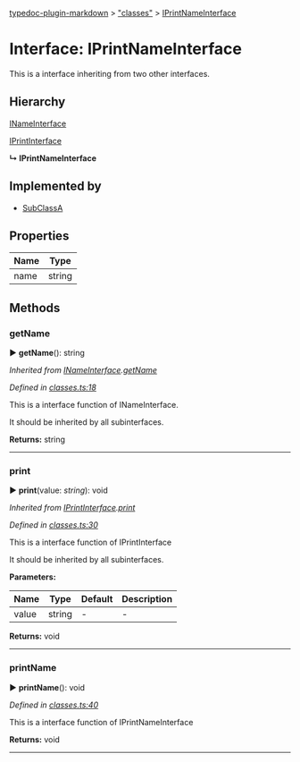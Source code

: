 [typedoc-plugin-markdown](../index.md) > ["classes"](../modules/_classes_.md) > [IPrintNameInterface](../interfaces/_classes_.iprintnameinterface.md)



# Interface: IPrintNameInterface


This is a interface inheriting from two other interfaces.

## Hierarchy


 [INameInterface](_classes_.inameinterface.md)




 [IPrintInterface](_classes_.iprintinterface.md)

**↳ IPrintNameInterface**







## Implemented by

* [SubClassA](../classes/_classes_.subclassa.md)


## Properties

| Name  | Type                
| ------ | ------------------- 
| name | string


## Methods
<a id="getname"></a>

###  getName

► **getName**(): string




*Inherited from [INameInterface](_classes_.inameinterface.md).[getName](_classes_.inameinterface.md#getname)*

*Defined in [classes.ts:18](https://github.com/tgreyuk/typedoc-plugin-markdown/blob/master/tests/src/classes.ts#L18)*



This is a interface function of INameInterface.

It should be inherited by all subinterfaces.





**Returns:** string





___

<a id="print"></a>

###  print

► **print**(value: *string*): void




*Inherited from [IPrintInterface](_classes_.iprintinterface.md).[print](_classes_.iprintinterface.md#print)*

*Defined in [classes.ts:30](https://github.com/tgreyuk/typedoc-plugin-markdown/blob/master/tests/src/classes.ts#L30)*



This is a interface function of IPrintInterface

It should be inherited by all subinterfaces.



**Parameters:**

| Name  | Type                | Default | Description  |
| ------ | ------------------- | ------------ | ------------ |
| value  | string | - | - |





**Returns:** void





___

<a id="printname"></a>

###  printName

► **printName**(): void




*Defined in [classes.ts:40](https://github.com/tgreyuk/typedoc-plugin-markdown/blob/master/tests/src/classes.ts#L40)*



This is a interface function of IPrintNameInterface




**Returns:** void





___


